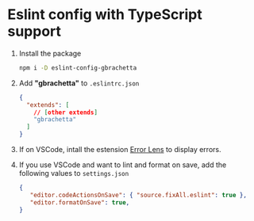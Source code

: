 # Eslint config with TypeScript support

1. Install the package

    ```bash
    npm i -D eslint-config-gbrachetta
    ```

2. Add **"gbrachetta"** to `.eslintrc.json`

   ```json
   {
     "extends": [
       // [other extends]
       "gbrachetta"
     ]
   }
   ```

3. If on VSCode, intall the estension [Error Lens](https://marketplace.visualstudio.com/items?itemName=usernamehw.errorlens) to display errors.
4. If you use VSCode and want to lint and format on save, add the following values to `settings.json`

   ```json
   {
      "editor.codeActionsOnSave": { "source.fixAll.eslint": true },
      "editor.formatOnSave": true,
   }
   ```
